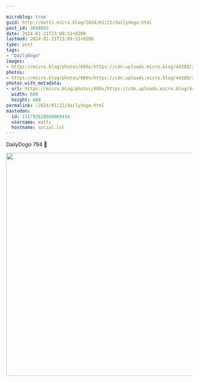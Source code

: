 ```yaml
---

microblog: true
guid: http://matti.micro.blog/2024/01/21/dailydogo.html
post_id: 3848802
date: 2024-01-21T13:09:51+0200
lastmod: 2024-01-21T13:09:51+0200
type: post
tags:
- "DailyDogo"
images:
- https://micro.blog/photos/600x/https://cdn.uploads.micro.blog/44388/2024/8561da35cf6b4785a3121f3f8719137a.jpg
photos:
- https://micro.blog/photos/600x/https://cdn.uploads.micro.blog/44388/2024/8561da35cf6b4785a3121f3f8719137a.jpg
photos_with_metadata:
- url: https://micro.blog/photos/600x/https://cdn.uploads.micro.blog/44388/2024/8561da35cf6b4785a3121f3f8719137a.jpg
  width: 600
  height: 600
permalink: /2024/01/21/dailydogo.html
mastodon:
  id: 111793628868809434
  username: matti
  hostname: social.lol
---
```

DailyDogo 794 🐶

<img src="/media/uploads/2024/8561da35cf6b4785a3121f3f8719137a.jpg" width="600" height="600" alt="" />
